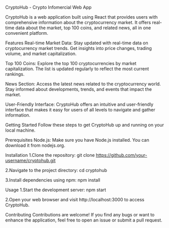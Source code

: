 CryptoHub - Crypto Infomercial Web App

CryptoHub is a web application built using React that provides users with comprehensive information about the cryptocurrency market. It offers real-time data about the market, top 100 coins, and related news, all in one convenient platform.

Features
Real-time Market Data: Stay updated with real-time data on cryptocurrency market trends. Get insights into price changes, trading volume, and market capitalization.

Top 100 Coins: Explore the top 100 cryptocurrencies by market capitalization. The list is updated regularly to reflect the most current rankings.

News Section: Access the latest news related to the cryptocurrency world. Stay informed about developments, trends, and events that impact the market.

User-Friendly Interface: CryptoHub offers an intuitive and user-friendly interface that makes it easy for users of all levels to navigate and gather information.

Getting Started
Follow these steps to get CryptoHub up and running on your local machine.

Prerequisites
Node.js: Make sure you have Node.js installed. You can download it from nodejs.org.

Installation
1.Clone the repository:
git clone https://github.com/your-username/cryptohub.git

2.Navigate to the project directory:
cd cryptohub

3.Install dependencies using npm:
npm install

Usage
1.Start the development server:
npm start

2.Open your web browser and visit http://localhost:3000 to access CryptoHub.

Contributing
Contributions are welcome! If you find any bugs or want to enhance the application, feel free to open an issue or submit a pull request.
